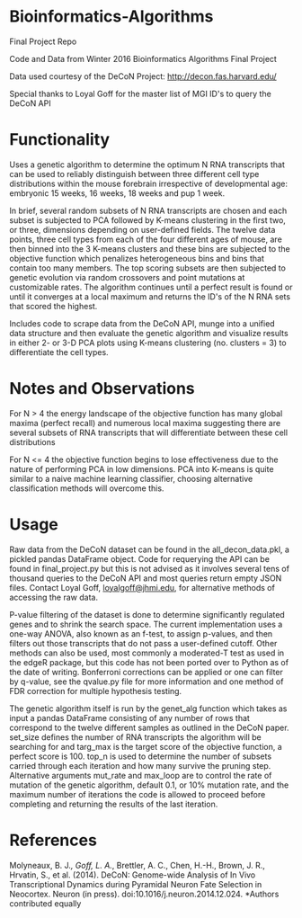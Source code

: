 # Bioinformatics-Algorithms
Final Project Repo

Code and Data from Winter 2016 Bioinformatics Algorithms Final Project

Data used courtesy of the DeCoN Project: http://decon.fas.harvard.edu/

Special thanks to Loyal Goff for the master list of MGI ID's to query the DeCoN API


# Functionality

Uses a genetic algorithm to determine the optimum N RNA transcripts that can be used to reliably distinguish between three different cell type distributions within the mouse forebrain irrespective of developmental age: embryonic 15 weeks, 16 weeks, 18 weeks and pup 1 week.

In brief, several random subsets of N RNA transcripts are chosen and each subset is subjected to PCA followed by K-means clustering in the first two, or three, dimensions depending on user-defined fields.  The twelve data points, three cell types from each of the four different ages of mouse, are then binned into the 3 K-means clusters and these bins are subjected to the objective function which penalizes heterogeneous bins and bins that contain too many members.  The top scoring subsets are then subjected to genetic evolution via random crossovers and point mutations at customizable rates. The algorithm continues until a perfect result is found or until it converges at a local maximum and returns the ID's of the N RNA sets that scored the highest.

Includes code to scrape data from the DeCoN API, munge into a unified data structure and then evaluate the genetic algorithm and visualize results in either 2- or 3-D PCA plots using K-means clustering (no. clusters = 3) to differentiate the cell types.


# Notes and Observations

For N > 4 the energy landscape of the objective function has many global maxima (perfect recall) and numerous local maxima suggesting there are several subsets of RNA transcripts that will differentiate between these cell distributions

For N <= 4 the objective function begins to lose effectiveness due to the nature of performing PCA in low dimensions.  PCA into K-means is quite similar to a naive machine learning classifier, choosing alternative classification methods will overcome this.


# Usage

Raw data from the DeCoN dataset can be found in the all_decon_data.pkl, a pickled pandas DataFrame object.  Code for requerying the API can be found in final_project.py but this is not advised as it involves several tens of thousand queries to the DeCoN API and most queries return empty JSON files.  Contact Loyal Goff, loyalgoff@jhmi.edu, for alternative methods of accessing the raw data.

P-value filtering of the dataset is done to determine significantly regulated genes and to shrink the search space.  The current implementation uses a one-way ANOVA, also known as an f-test, to assign p-values, and then filters out those transcripts that do not pass a user-defined cutoff.  Other methods can also be used, most commonly a moderated-T test as used in the edgeR package, but this code has not been ported over to Python as of the date of writing.  Bonferroni corrections can be applied or one can filter by q-value, see the qvalue.py file for more information and one method of FDR correction for multiple hypothesis testing.

The genetic algorithm itself is run by the genet_alg function which takes as input a pandas DataFrame consisting of any number of rows that correspond to the twelve different samples as outlined in the DeCoN paper.  set_size defines the number of RNA transcripts the algorithm will be searching for and targ_max is the target score of the objective function, a perfect score is 100.  top_n is used to determine the number of subsets carried through each iteration and how many survive the pruning step.  Alternative arguments mut_rate and max_loop are to control the rate of mutation of the genetic algorithm, default 0.1, or 10% mutation rate, and the maximum number of iterations the code is allowed to proceed before completing and returning the results of the last iteration.

# References

Molyneaux, B. J.*, Goff, L. A.*, Brettler, A. C., Chen, H.-H., Brown, J. R., Hrvatin, S., et al. (2014). DeCoN: Genome-wide Analysis of In Vivo Transcriptional Dynamics during Pyramidal Neuron Fate Selection in Neocortex. Neuron (in press). doi:10.1016/j.neuron.2014.12.024. *Authors contributed equally
